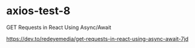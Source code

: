 # axios-test-8

GET Requests in React Using Async/Await

https://dev.to/redeyemedia/get-requests-in-react-using-async-await-7jd

 
